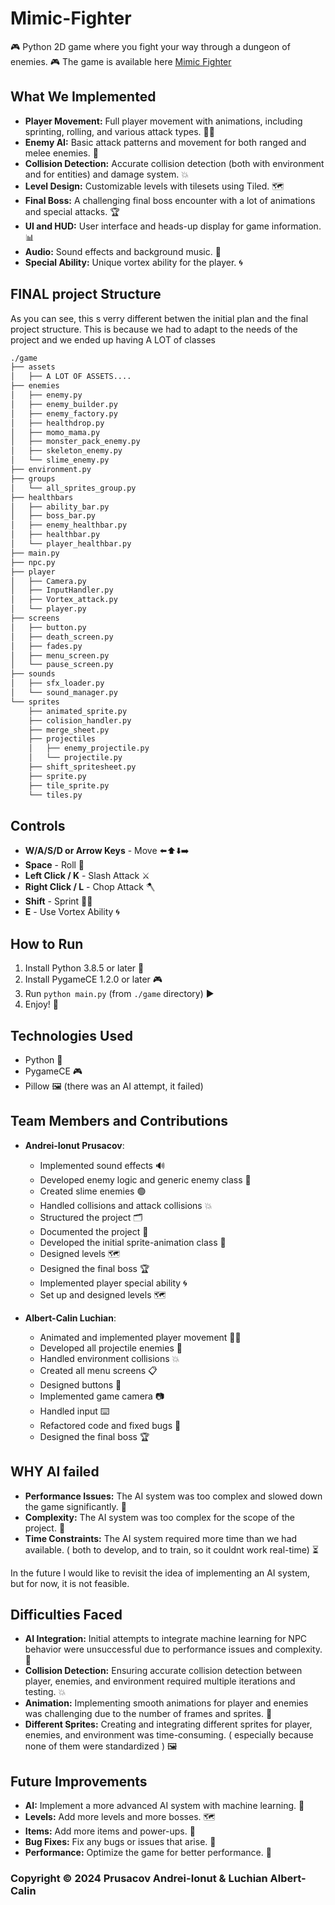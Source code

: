 # Mimic-Fighter
🎮 Python 2D game where you fight your way through a dungeon of enemies. 🎮
The game is available here [Mimic Fighter](https://www.github.com/AndreiP256/Mimic-Fighter)

## What We Implemented
- **Player Movement:** Full player movement with animations, including sprinting, rolling, and various attack types. 🏃‍♂️
- **Enemy AI:** Basic attack patterns and movement for both ranged and melee enemies. 🤖
- **Collision Detection:** Accurate collision detection (both with environment and for entities) and damage system. 💥
- **Level Design:** Customizable levels with tilesets using Tiled. 🗺️
- **Final Boss:** A challenging final boss encounter with a lot of animations and special attacks. 🏆
- **UI and HUD:** User interface and heads-up display for game information. 📊
- **Audio:** Sound effects and background music. 🎵
- **Special Ability:** Unique vortex ability for the player. 🌀

## FINAL project Structure 
As you can see, this s verry different betwen the initial plan and the final project structure. This is because we had to adapt to the needs of the project and we ended up having A LOT of classes
```bash
./game
├── assets
│   ├── A LOT OF ASSETS....
├── enemies
│   ├── enemy.py
│   ├── enemy_builder.py
│   ├── enemy_factory.py
│   ├── healthdrop.py
│   ├── momo_mama.py
│   ├── monster_pack_enemy.py
│   ├── skeleton_enemy.py
│   └── slime_enemy.py
├── environment.py
├── groups
│   └── all_sprites_group.py
├── healthbars
│   ├── ability_bar.py
│   ├── boss_bar.py
│   ├── enemy_healthbar.py
│   ├── healthbar.py
│   └── player_healthbar.py
├── main.py
├── npc.py
├── player
│   ├── Camera.py
│   ├── InputHandler.py
│   ├── Vortex_attack.py
│   └── player.py
├── screens
│   ├── button.py
│   ├── death_screen.py
│   ├── fades.py
│   ├── menu_screen.py
│   └── pause_screen.py
├── sounds
│   ├── sfx_loader.py
│   └── sound_manager.py
└── sprites
    ├── animated_sprite.py
    ├── colision_handler.py
    ├── merge_sheet.py
    ├── projectiles
    │   ├── enemy_projectile.py
    │   └── projectile.py
    ├── shift_spritesheet.py
    ├── sprite.py
    ├── tile_sprite.py
    └── tiles.py

```
## Controls

- **W/A/S/D or Arrow Keys** - Move ⬅️⬆️⬇️➡️
- **Space** - Roll 🔄
- **Left Click / K** - Slash Attack ⚔️
- **Right Click / L** - Chop Attack 🪓
- **Shift** - Sprint 🏃‍♂️
- **E** - Use Vortex Ability 🌀

## How to Run

1. Install Python 3.8.5 or later 🐍
2. Install PygameCE 1.2.0 or later 🎮
3. Run `python main.py` (from `./game` directory) ▶️
4. Enjoy! 🎉

## Technologies Used
- Python 🐍
- PygameCE 🎮
- Pillow 🖼️ (there was an AI attempt, it failed)

## Team Members and Contributions
- **Andrei-Ionut Prusacov**:
  - Implemented sound effects 🔊
  - Developed enemy logic and generic enemy class 🤖
  - Created slime enemies 🟢
  - Handled collisions and attack collisions 💥
  - Structured the project 🗂️
  - Documented the project 📄
  - Developed the initial sprite-animation class 🎨
  - Designed levels 🗺️
  - Designed the final boss 🏆
  - Implemented player special ability 🌀
  - Set up and designed levels 🗺️

- **Albert-Calin Luchian**:
  - Animated and implemented player movement 🏃‍♂️
  - Developed all projectile enemies 🎯
  - Handled environment collisions 💥
  - Created all menu screens 📋
  - Designed buttons 🔘
  - Implemented game camera 📷
  - Handled input ⌨️
  - Refactored code and fixed bugs 🐛
  - Designed the final boss 🏆

## WHY AI failed ##
- **Performance Issues:** The AI system was too complex and slowed down the game significantly. 🐢
- **Complexity:** The AI system was too complex for the scope of the project. 🤯
- **Time Constraints:** The AI system required more time than we had available. ( both to develop, and to train, so it couldnt work real-time) ⏳

In the future I would like to revisit the idea of implementing an AI system, but for now, it is not feasible.

## Difficulties Faced
- **AI Integration:** Initial attempts to integrate machine learning for NPC behavior were unsuccessful due to performance issues and complexity. 🤖
- **Collision Detection:** Ensuring accurate collision detection between player, enemies, and environment required multiple iterations and testing. 💥
- **Animation:** Implementing smooth animations for player and enemies was challenging due to the number of frames and sprites. 🎨
- **Different Sprites:** Creating and integrating different sprites for player, enemies, and environment was time-consuming. ( especially because none of them were standardized ) 🖼️

## Future Improvements
- **AI:** Implement a more advanced AI system with machine learning. 🤖
- **Levels:** Add more levels and more bosses. 🗺️
- **Items:** Add more items and power-ups. 🎁
- **Bug Fixes:** Fix any bugs or issues that arise. 🐛
- **Performance:** Optimize the game for better performance. 🚀

### Copyright © 2024 Prusacov Andrei-Ionut & Luchian Albert-Calin ###